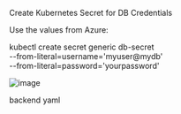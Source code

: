 
Create Kubernetes Secret for DB Credentials

Use the values from Azure:

kubectl create secret generic db-secret \
  --from-literal=username='myuser@mydb' \
  --from-literal=password='yourpassword'
  
![image](https://github.com/user-attachments/assets/1af6850a-9927-4782-926c-bdf0ce59e005)

backend yaml
